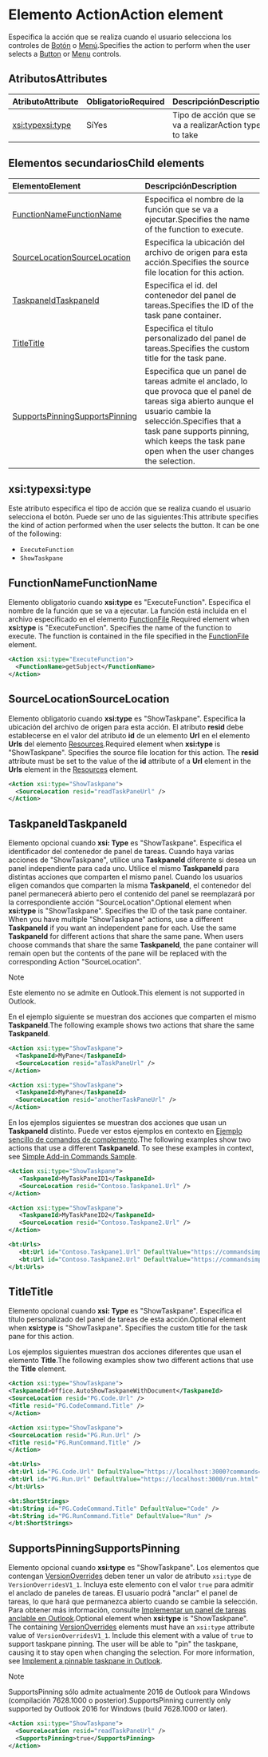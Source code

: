 # <a name="action-element"></a><span data-ttu-id="e6468-101">Elemento Action</span><span class="sxs-lookup"><span data-stu-id="e6468-101">Action element</span></span>

<span data-ttu-id="e6468-102">Especifica la acción que se realiza cuando el usuario selecciona los controles de [Botón](control.md#button-control) o [Menú](control.md#menu-dropdown-button-controls).</span><span class="sxs-lookup"><span data-stu-id="e6468-102">Specifies the action to perform when the user selects a  [Button](control.md#button-control) or [Menu](control.md#menu-dropdown-button-controls) controls.</span></span>
 
## <a name="attributes"></a><span data-ttu-id="e6468-103">Atributos</span><span class="sxs-lookup"><span data-stu-id="e6468-103">Attributes</span></span>

|  <span data-ttu-id="e6468-104">Atributo</span><span class="sxs-lookup"><span data-stu-id="e6468-104">Attribute</span></span>  |  <span data-ttu-id="e6468-105">Obligatorio</span><span class="sxs-lookup"><span data-stu-id="e6468-105">Required</span></span>  |  <span data-ttu-id="e6468-106">Descripción</span><span class="sxs-lookup"><span data-stu-id="e6468-106">Description</span></span>  |
|:-----|:-----|:-----|
|  [<span data-ttu-id="e6468-107">xsi:type</span><span class="sxs-lookup"><span data-stu-id="e6468-107">xsi:type</span></span>](#xsitype)  |  <span data-ttu-id="e6468-108">Sí</span><span class="sxs-lookup"><span data-stu-id="e6468-108">Yes</span></span>  | <span data-ttu-id="e6468-109">Tipo de acción que se va a realizar</span><span class="sxs-lookup"><span data-stu-id="e6468-109">Action type to take</span></span>|

## <a name="child-elements"></a><span data-ttu-id="e6468-110">Elementos secundarios</span><span class="sxs-lookup"><span data-stu-id="e6468-110">Child elements</span></span>

|  <span data-ttu-id="e6468-111">Elemento</span><span class="sxs-lookup"><span data-stu-id="e6468-111">Element</span></span> |  <span data-ttu-id="e6468-112">Descripción</span><span class="sxs-lookup"><span data-stu-id="e6468-112">Description</span></span>  |
|:-----|:-----|
|  [<span data-ttu-id="e6468-113">FunctionName</span><span class="sxs-lookup"><span data-stu-id="e6468-113">FunctionName</span></span>](#functionname) |    <span data-ttu-id="e6468-114">Especifica el nombre de la función que se va a ejecutar.</span><span class="sxs-lookup"><span data-stu-id="e6468-114">Specifies the name of the function to execute.</span></span> |
|  [<span data-ttu-id="e6468-115">SourceLocation</span><span class="sxs-lookup"><span data-stu-id="e6468-115">SourceLocation</span></span>](#sourcelocation) |    <span data-ttu-id="e6468-116">Especifica la ubicación del archivo de origen para esta acción.</span><span class="sxs-lookup"><span data-stu-id="e6468-116">Specifies the source file location for this action.</span></span> |
|  [<span data-ttu-id="e6468-117">TaskpaneId</span><span class="sxs-lookup"><span data-stu-id="e6468-117">TaskpaneId</span></span>](#taskpaneid) | <span data-ttu-id="e6468-118">Especifica el id. del contenedor del panel de tareas.</span><span class="sxs-lookup"><span data-stu-id="e6468-118">Specifies the ID of the task pane container.</span></span>|
|  [<span data-ttu-id="e6468-119">Title</span><span class="sxs-lookup"><span data-stu-id="e6468-119">Title</span></span>](#title) | <span data-ttu-id="e6468-120">Especifica el título personalizado del panel de tareas.</span><span class="sxs-lookup"><span data-stu-id="e6468-120">Specifies the custom title for the task pane.</span></span>|
|  [<span data-ttu-id="e6468-121">SupportsPinning</span><span class="sxs-lookup"><span data-stu-id="e6468-121">SupportsPinning</span></span>](#supportspinning) | <span data-ttu-id="e6468-122">Especifica que un panel de tareas admite el anclado, lo que provoca que el panel de tareas siga abierto aunque el usuario cambie la selección.</span><span class="sxs-lookup"><span data-stu-id="e6468-122">Specifies that a task pane supports pinning, which keeps the task pane open when the user changes the selection.</span></span>|
  

## <a name="xsitype"></a><span data-ttu-id="e6468-123">xsi:type</span><span class="sxs-lookup"><span data-stu-id="e6468-123">xsi:type</span></span>

<span data-ttu-id="e6468-p101">Este atributo especifica el tipo de acción que se realiza cuando el usuario selecciona el botón. Puede ser uno de las siguientes:</span><span class="sxs-lookup"><span data-stu-id="e6468-p101">This attribute specifies the kind of action performed when the user selects the button. It can be one of the following:</span></span>

- `ExecuteFunction`
- `ShowTaskpane`

## <a name="functionname"></a><span data-ttu-id="e6468-126">FunctionName</span><span class="sxs-lookup"><span data-stu-id="e6468-126">FunctionName</span></span>

<span data-ttu-id="e6468-p102">Elemento obligatorio cuando **xsi:type** es "ExecuteFunction". Especifica el nombre de la función que se va a ejecutar. La función está incluida en el archivo especificado en el elemento [FunctionFile](functionfile.md).</span><span class="sxs-lookup"><span data-stu-id="e6468-p102">Required element when **xsi:type** is "ExecuteFunction". Specifies the name of the function to execute. The function is contained in the file specified in the [FunctionFile](functionfile.md) element.</span></span>

```xml
<Action xsi:type="ExecuteFunction">
  <FunctionName>getSubject</FunctionName>
</Action>
```

## <a name="sourcelocation"></a><span data-ttu-id="e6468-130">SourceLocation</span><span class="sxs-lookup"><span data-stu-id="e6468-130">SourceLocation</span></span>

<span data-ttu-id="e6468-p103">Elemento obligatorio cuando **xsi:type** es "ShowTaskpane". Especifica la ubicación del archivo de origen para esta acción. El atributo **resid** debe establecerse en el valor del atributo **id** de un elemento **Url** en el elemento **Urls** del elemento [Resources](resources.md).</span><span class="sxs-lookup"><span data-stu-id="e6468-p103">Required element when  **xsi:type** is "ShowTaskpane". Specifies the source file location for this action. The **resid** attribute must be set to the value of the **id** attribute of a **Url** element in the **Urls** element in the [Resources](resources.md) element.</span></span>

```xml
<Action xsi:type="ShowTaskpane">
  <SourceLocation resid="readTaskPaneUrl" />
</Action>
```  

## <a name="taskpaneid"></a><span data-ttu-id="e6468-134">TaskpaneId</span><span class="sxs-lookup"><span data-stu-id="e6468-134">TaskpaneId</span></span>

<span data-ttu-id="e6468-p104">Elemento opcional cuando **xsi: Type** es "ShowTaskpane". Especifica el identificador del contenedor de panel de tareas. Cuando haya varias acciones de "ShowTaskpane", utilice una **TaskpaneId** diferente si desea un panel independiente para cada uno. Utilice el mismo **TaskpaneId** para distintas acciones que comparten el mismo panel. Cuando los usuarios eligen comandos que comparten la misma **TaskpaneId**, el contenedor del panel permanecerá abierto pero el contenido del panel se reemplazará por la correspondiente acción "SourceLocation".</span><span class="sxs-lookup"><span data-stu-id="e6468-p104">Optional element when  **xsi:type** is "ShowTaskpane". Specifies the ID of the task pane container. When you have multiple "ShowTaskpane" actions, use a different **TaskpaneId** if you want an independent pane for each. Use the same **TaskpaneId** for  different actions that share the same pane. When users choose commands that share the same **TaskpaneId**, the pane container will remain open but the contents of the pane will be replaced with the corresponding Action "SourceLocation".</span></span> 

> [!NOTE]
> <span data-ttu-id="e6468-140">Este elemento no se admite en Outlook.</span><span class="sxs-lookup"><span data-stu-id="e6468-140">This element is not supported in Outlook.</span></span>

<span data-ttu-id="e6468-141">En el ejemplo siguiente se muestran dos acciones que comparten el mismo **TaskpaneId**.</span><span class="sxs-lookup"><span data-stu-id="e6468-141">The following example shows two actions that share the same **TaskpaneId**.</span></span> 

```xml
<Action xsi:type="ShowTaskpane">
  <TaskpaneId>MyPane</TaskpaneId>
  <SourceLocation resid="aTaskPaneUrl" />
</Action>

<Action xsi:type="ShowTaskpane">
  <TaskpaneId>MyPane</TaskpaneId>
  <SourceLocation resid="anotherTaskPaneUrl" />
</Action>
```  

<span data-ttu-id="e6468-p105">En los ejemplos siguientes se muestran dos acciones que usan un **TaskpaneId** distinto. Puede ver estos ejemplos en contexto en [Ejemplo sencillo de comandos de complemento](https://github.com/OfficeDev/Office-Add-in-Commands-Samples/blob/master/Simple/Manifest/SimpleAddin.xml).</span><span class="sxs-lookup"><span data-stu-id="e6468-p105">The following examples show two actions that use a different **TaskpaneId**. To see these examples in context, see [Simple Add-in Commands Sample](https://github.com/OfficeDev/Office-Add-in-Commands-Samples/blob/master/Simple/Manifest/SimpleAddin.xml).</span></span>

```xml
<Action xsi:type="ShowTaskpane">
   <TaskpaneId>MyTaskPaneID1</TaskpaneId>
   <SourceLocation resid="Contoso.Taskpane1.Url" />
</Action>

<Action xsi:type="ShowTaskpane">
   <TaskpaneId>MyTaskPaneID2</TaskpaneId>
   <SourceLocation resid="Contoso.Taskpane2.Url" />
</Action>
```  

```xml
<bt:Urls>
   <bt:Url id="Contoso.Taskpane1.Url" DefaultValue="https://commandsimple.azurewebsites.net/Taskpane.html" />
   <bt:Url id="Contoso.Taskpane2.Url" DefaultValue="https://commandsimple.azurewebsites.net/Taskpane2.html" />
</bt:Urls>
```  

## <a name="title"></a><span data-ttu-id="e6468-144">Title</span><span class="sxs-lookup"><span data-stu-id="e6468-144">Title</span></span>
<span data-ttu-id="e6468-p106">Elemento opcional cuando **xsi: Type** es "ShowTaskpane". Especifica el título personalizado del panel de tareas de esta acción.</span><span class="sxs-lookup"><span data-stu-id="e6468-p106">Optional element when  **xsi:type** is "ShowTaskpane". Specifies the custom title for the task pane for this action.</span></span> 

<span data-ttu-id="e6468-147">Los ejemplos siguientes muestran dos acciones diferentes que usan el elemento **Title**.</span><span class="sxs-lookup"><span data-stu-id="e6468-147">The following examples show two different actions that use the **Title** element.</span></span>

```xml
<Action xsi:type="ShowTaskpane">
<TaskpaneId>Office.AutoShowTaskpaneWithDocument</TaskpaneId>
<SourceLocation resid="PG.Code.Url" />
<Title resid="PG.CodeCommand.Title" />
</Action>
``` 

```xml
<Action xsi:type="ShowTaskpane">
<SourceLocation resid="PG.Run.Url" />
<Title resid="PG.RunCommand.Title" />
</Action>
``` 

```xml
<bt:Urls>
<bt:Url id="PG.Code.Url" DefaultValue="https://localhost:3000?commands=1" />
<bt:Url id="PG.Run.Url" DefaultValue="https://localhost:3000/run.html" />
</bt:Urls>
``` 

```xml
<bt:ShortStrings>
<bt:String id="PG.CodeCommand.Title" DefaultValue="Code" />
<bt:String id="PG.RunCommand.Title" DefaultValue="Run" />
</bt:ShortStrings>
``` 

## <a name="supportspinning"></a><span data-ttu-id="e6468-148">SupportsPinning</span><span class="sxs-lookup"><span data-stu-id="e6468-148">SupportsPinning</span></span>

<span data-ttu-id="e6468-p107">Elemento opcional cuando **xsi:type** es "ShowTaskpane". Los elementos que contengan [VersionOverrides](versionoverrides.md) deben tener un valor de atributo `xsi:type` de `VersionOverridesV1_1`. Incluya este elemento con el valor `true` para admitir el anclado de paneles de tareas. El usuario podrá "anclar" el panel de tareas, lo que hará que permanezca abierto cuando se cambie la selección. Para obtener más información, consulte [Implementar un panel de tareas anclable en Outlook](https://docs.microsoft.com/outlook/add-ins/pinnable-taskpane).</span><span class="sxs-lookup"><span data-stu-id="e6468-p107">Optional element when **xsi:type** is "ShowTaskpane". The containing [VersionOverrides](versionoverrides.md) elements must have an `xsi:type` attribute value of `VersionOverridesV1_1`. Include this element with a value of `true` to support taskpane pinning. The user will be able to "pin" the taskpane, causing it to stay open when changing the selection. For more information, see [Implement a pinnable taskpane in Outlook](https://docs.microsoft.com/outlook/add-ins/pinnable-taskpane).</span></span>

> [!NOTE]
> <span data-ttu-id="e6468-154">SupportsPinning sólo admite actualmente 2016 de Outlook para Windows (compilación 7628.1000 o posterior).</span><span class="sxs-lookup"><span data-stu-id="e6468-154">SupportsPinning currently only supported by Outlook 2016 for Windows (build 7628.1000 or later).</span></span>

```xml
<Action xsi:type="ShowTaskpane">
  <SourceLocation resid="readTaskPaneUrl" />
  <SupportsPinning>true</SupportsPinning>
</Action>
```


